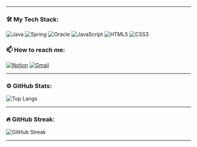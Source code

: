 

---

### 🛠️ My Tech Stack:
![Java](https://img.shields.io/badge/Java-ED8B00?style=for-the-badge&logo=java&logoColor=white)
![Spring](https://img.shields.io/badge/Spring-6DB33F?style=for-the-badge&logo=spring&logoColor=white)
![Oracle](https://img.shields.io/badge/Oracle-F80000?style=for-the-badge&logo=oracle&logoColor=white)
![JavaScript](https://img.shields.io/badge/JavaScript-F7DF1E?style=for-the-badge&logo=javascript&logoColor=black)
![HTML5](https://img.shields.io/badge/HTML5-E34F26?style=for-the-badge&logo=html5&logoColor=white)
![CSS3](https://img.shields.io/badge/CSS3-1572B6?style=for-the-badge&logo=css3&logoColor=white)

### 📫 How to reach me:
[![Notion](https://img.shields.io/badge/Portfolio-000000?style=for-the-badge&logo=notion&logoColor=white)](https://gratis-sidecar-0c4.notion.site/849ac566e8714b61a5b4e7fd0f35d7b9?pvs=4)
[![Gmail](https://img.shields.io/badge/ubinn0210@gmail.com-D14836?style=for-the-badge&logo=gmail&logoColor=white)](ubinn0210@gmail.com)



---

### ⚙️ GitHub Stats:
![Top Langs](https://github-readme-stats.vercel.app/api/top-langs/?username=yubin0210&layout=compact&theme=dark )

---

### 🔥 GitHub Streak:
![GitHub Streak](https://github-readme-streak-stats.herokuapp.com/?user=yubin0210&theme=dark )

---


